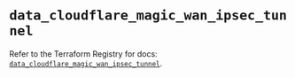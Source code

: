 # `data_cloudflare_magic_wan_ipsec_tunnel`

Refer to the Terraform Registry for docs: [`data_cloudflare_magic_wan_ipsec_tunnel`](https://registry.terraform.io/providers/cloudflare/cloudflare/5.0.0/docs/data-sources/magic_wan_ipsec_tunnel).
